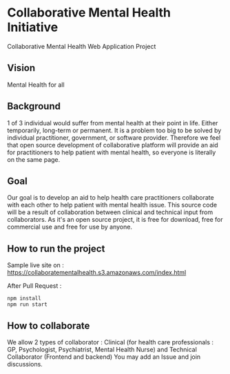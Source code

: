 # Collaborative Mental Health Initiative
Collaborative Mental Health Web Application Project

## Vision
Mental Health for all

## Background
1 of 3 individual would suffer from mental health at their point in life. Either temporarily, long-term or permanent. It is a problem too big to be solved by individual practitioner, government, or software provider. Therefore we feel that open source development of collaborative platform will provide an aid for practitioners to help patient with mental health, so everyone is literally on the same page.

## Goal
Our goal is to develop an aid to help health care practitioners collaborate with each other to help patient with mental health issue. This source code will be a result of collaboration between clinical and technical input from collaborators. As it's an open source project, it is free for download, free for commercial use and free for use by anyone.

## How to run the project
Sample live site on : https://collaboratementalhealth.s3.amazonaws.com/index.html

After Pull Request : 
```
npm install
npm run start
```
## How to collaborate
We allow 2 types of collaborator : Clinical (for health care professionals : GP, Psychologist, Psychiatrist, Mental Health Nurse) and Technical Collaborator (Frontend and backend)
You may add an Issue and join discussions. 


